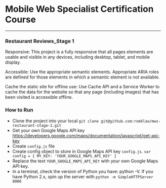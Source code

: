 # Mobile Web Specialist Certification Course
---
### Restaurant Reviews_Stage 1

Responsive: This project is a fully responsive that all pages elements are usable and visible in any devices, including desktop, tablet, and mobile display.

Accessible: Use the appropriate semantic elements. Appropriate ARIA roles are defined for those elements in which a semantic element is not available.

Cache the static site for offline use: Use Cache API and a Service Worker to cache the data for the website so that any page (including images) that has been visited is accessible offline.

### How to Run

- Clone the project into your local `git clone git@github.com:romklao/mws-restaurant-stage-1.git`
- Get your own Google Maps API key https://developers.google.com/maps/documentation/javascript/get-api-key
- Create `config.js` file
- Create config object to store in Google Maps API key `config.js`.
  `var config = {
    MY_KEY: 'YOUR_GOOGLE_MAPS_API_KEY'
  }`
- Replace the text `YOUR_GOOGLE_MAPS_API_KEY` with your own Google Maps API key.
- In a terminal, check the version of Python you have: python -V. If you have Python 2.x, spin up
  the server with `python -m SimpleHTTPServer 8000`





